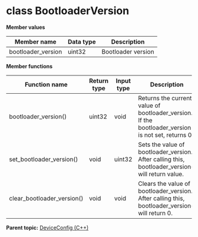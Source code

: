 # class BootloaderVersion

 **Member values** 

|Member name|Data type|Description|
|-----------|---------|-----------|
|bootloader\_version|uint32|Bootloader version|

 **Member functions** 

|Function name|Return type|Input type|Description|
|-------------|-----------|----------|-----------|
|bootloader\_version\(\)|uint32|void|Returns the current value of bootloader\_version. If the bootloader\_version is not set, returns 0.|
|set\_bootloader\_version\(\)|void|uint32|Sets the value of bootloader\_version. After calling this, bootloader\_version\(\) will return value.|
|clear\_bootloader\_version\(\)|void|void|Clears the value of bootloader\_version. After calling this, bootloader\_version\(\) will return 0.|

**Parent topic:** [DeviceConfig \(C++\)](../../summary_pages/DeviceConfig.md)

